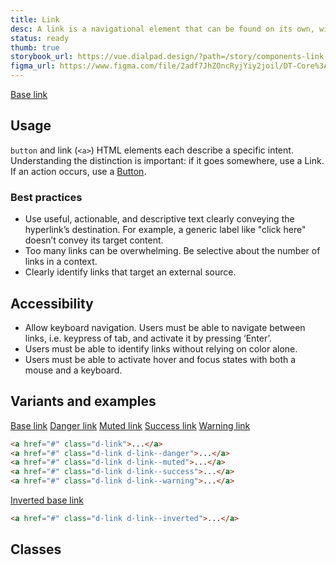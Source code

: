 ```yaml
---
title: Link
desc: A link is a navigational element that can be found on its own, within other text, or directly following content.
status: ready
thumb: true
storybook_url: https://vue.dialpad.design/?path=/story/components-link--default
figma_url: https://www.figma.com/file/2adf7JhZOncRyjYiy2joil/DT-Core%3A-Components-7?node-id=8919%3A21226&viewport=-746%2C-197%2C1.41&t=xHutRjwo1o5zMTgT-11
---
```

<code-well-header>
  <a href="#" class="d-link">Base link</a>
</code-well-header>

<!-- <component-combinator component-name="DtLink" /> -->

## Usage

`button` and link (`<a>`) HTML elements each describe a specific intent. Understanding the distinction is important: if it goes somewhere, use a Link. If an action occurs, use a [Button](button.md).

<dialtone-usage>
<template #do>

- Navigating between destinations.
</template>
<template #dont>

- Actions, instead use a [Button](button.md).
</template>
</dialtone-usage>

### Best practices

- Use useful, actionable, and descriptive text clearly conveying the hyperlink’s destination. For example, a generic label like "click here" doesn’t convey its target content.
- Too many links can be overwhelming. Be selective about the number of links in a context.
- Clearly identify links that target an external source.

## Accessibility

- Allow keyboard navigation. Users must be able to navigate between links, i.e. keypress of tab, and activate it by pressing ‘Enter’.
- Users must be able to identify links without relying on color alone.
- Users must be able to activate hover and focus states with both a mouse and a keyboard.

## Variants and examples

<code-well-header>
  <a href="#" class="d-link">Base link</a>
  <a href="#" class="d-link d-link--danger">Danger link</a>
  <a href="#" class="d-link d-link--muted">Muted link</a>
  <a href="#" class="d-link d-link--success">Success link</a>
  <a href="#" class="d-link d-link--warning">Warning link</a>
</code-well-header>

```html
<a href="#" class="d-link">...</a>
<a href="#" class="d-link d-link--danger">...</a>
<a href="#" class="d-link d-link--muted">...</a>
<a href="#" class="d-link d-link--success">...</a>
<a href="#" class="d-link d-link--warning">...</a>
```

<code-well-header bgclass="d-bgc-contrast">
  <a href="#" class="d-link d-link--inverted">Inverted base link</a>
</code-well-header>

```html
<a href="#" class="d-link d-link--inverted">...</a>
```

## Classes

<component-class-table component-name="link"></component-class-table>

<script setup>
  import DialtoneUsage from '@baseComponents/DialtoneUsage.vue';
</script>
